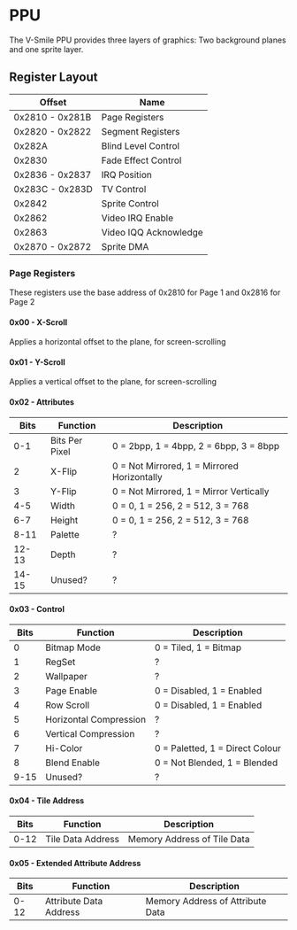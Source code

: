 # PPU

The V-Smile PPU provides three layers of graphics: Two background planes and one sprite layer.

## Register Layout

| Offset | Name |
| - | - |
| 0x2810 - 0x281B | Page Registers |
| 0x2820 - 0x2822 | Segment Registers 
| 0x282A | Blind Level Control |
| 0x2830 | Fade Effect Control |
| 0x2836 - 0x2837 | IRQ Position |
| 0x283C - 0x283D| TV Control |
| 0x2842  | Sprite Control |
| 0x2862 | Video IRQ Enable | 
| 0x2863 | Video IQQ Acknowledge |
| 0x2870 - 0x2872 | Sprite DMA |

### Page Registers

These registers use the base address of 0x2810 for Page 1 and 0x2816 for Page 2

#### 0x00 - X-Scroll 

Applies a horizontal offset to the plane, for screen-scrolling

#### 0x01 - Y-Scroll 

Applies a vertical offset to the plane, for screen-scrolling

#### 0x02 - Attributes

| Bits | Function | Description | 
| - | - | - |
| 0-1 | Bits Per Pixel | 0 = 2bpp, 1 = 4bpp, 2 = 6bpp, 3 = 8bpp | 
| 2 | X-Flip | 0 = Not Mirrored, 1 = Mirrored Horizontally |
| 3 | Y-Flip | 0 = Not Mirrored, 1 = Mirror Vertically | 
| 4-5 | Width | 0 = 0, 1 = 256, 2 = 512, 3 = 768 |
| 6-7 | Height | 0 = 0, 1 = 256, 2 = 512, 3 = 768 |
| 8-11 | Palette | ? |
| 12-13 | Depth | ? |
| 14-15 | Unused? | ? |

#### 0x03 - Control

| Bits | Function | Description | 
| - | - | - |
| 0 | Bitmap Mode | 0 = Tiled, 1 = Bitmap | 
| 1 | RegSet | ? |
| 2 | Wallpaper | ? |
| 3 | Page Enable | 0 = Disabled, 1 = Enabled |
| 4 | Row Scroll | 0 = Disabled, 1 = Enabled |
| 5 | Horizontal Compression | ? |
| 6 | Vertical Compression | ? |
| 7 | Hi-Color | 0 = Paletted, 1 = Direct Colour |
| 8 | Blend Enable | 0 = Not Blended, 1 = Blended |
| 9-15 | Unused? | ? |

#### 0x04 - Tile Address

| Bits | Function | Description | 
| - | - | - |
| 0-12 | Tile Data Address | Memory Address of Tile Data |

#### 0x05 - Extended Attribute Address

| Bits | Function | Description | 
| - | - | - |
| 0-12 | Attribute Data Address | Memory Address of Attribute Data |





